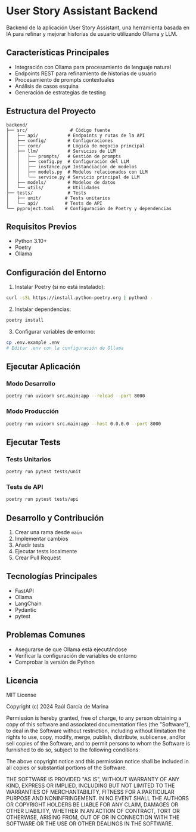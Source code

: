 # User Story Assistant Backend

Backend de la aplicación User Story Assistant, una herramienta basada en IA para refinar y mejorar historias de usuario utilizando Ollama y LLM.

## Características Principales

- Integración con Ollama para procesamiento de lenguaje natural
- Endpoints REST para refinamiento de historias de usuario
- Procesamiento de prompts contextuales
- Análisis de casos esquina
- Generación de estrategias de testing

## Estructura del Proyecto

```
backend/
├── src/                # Código fuente
│   ├── api/           # Endpoints y rutas de la API
│   ├── config/        # Configuraciones
│   ├── core/          # Lógica de negocio principal
│   ├── llm/           # Servicios de LLM
│   │   ├── prompts/   # Gestión de prompts
│   │   ├── config.py  # Configuración del LLM
│   │   ├── instance.py# Instanciación de modelos
│   │   ├── models.py  # Modelos relacionados con LLM
│   │   └── service.py # Servicio principal de LLM
│   ├── models/        # Modelos de datos
│   └── utils/         # Utilidades
├── tests/             # Tests
│   ├── unit/         # Tests unitarios
│   └── api/          # Tests de API
└── pyproject.toml    # Configuración de Poetry y dependencias
```

## Requisitos Previos

- Python 3.10+
- Poetry
- Ollama

## Configuración del Entorno

1. Instalar Poetry (si no está instalado):
```bash
curl -sSL https://install.python-poetry.org | python3 -
```

2. Instalar dependencias:
```bash
poetry install
```

3. Configurar variables de entorno:
```bash
cp .env.example .env
# Editar .env con la configuración de Ollama
```

## Ejecutar Aplicación

### Modo Desarrollo

```bash
poetry run uvicorn src.main:app --reload --port 8000
```

### Modo Producción

```bash
poetry run uvicorn src.main:app --host 0.0.0.0 --port 8000
```

## Ejecutar Tests

### Tests Unitarios
```bash
poetry run pytest tests/unit
```

### Tests de API
```bash
poetry run pytest tests/api
```

## Desarrollo y Contribución

1. Crear una rama desde `main`
2. Implementar cambios
3. Añadir tests
4. Ejecutar tests localmente
5. Crear Pull Request

## Tecnologías Principales

- FastAPI
- Ollama
- LangChain
- Pydantic
- pytest

## Problemas Comunes

- Asegurarse de que Ollama está ejecutándose
- Verificar la configuración de variables de entorno
- Comprobar la versión de Python

## Licencia

MIT License

Copyright (c) 2024 Raúl García de Marina

Permission is hereby granted, free of charge, to any person obtaining a copy
of this software and associated documentation files (the "Software"), to deal
in the Software without restriction, including without limitation the rights
to use, copy, modify, merge, publish, distribute, sublicense, and/or sell
copies of the Software, and to permit persons to whom the Software is
furnished to do so, subject to the following conditions:

The above copyright notice and this permission notice shall be included in all
copies or substantial portions of the Software.

THE SOFTWARE IS PROVIDED "AS IS", WITHOUT WARRANTY OF ANY KIND, EXPRESS OR
IMPLIED, INCLUDING BUT NOT LIMITED TO THE WARRANTIES OF MERCHANTABILITY,
FITNESS FOR A PARTICULAR PURPOSE AND NONINFRINGEMENT. IN NO EVENT SHALL THE
AUTHORS OR COPYRIGHT HOLDERS BE LIABLE FOR ANY CLAIM, DAMAGES OR OTHER
LIABILITY, WHETHER IN AN ACTION OF CONTRACT, TORT OR OTHERWISE, ARISING FROM,
OUT OF OR IN CONNECTION WITH THE SOFTWARE OR THE USE OR OTHER DEALINGS IN THE
SOFTWARE.
